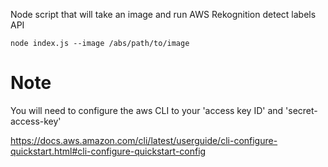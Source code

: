 Node script that will take an image and run AWS Rekognition detect labels API

``` node index.js --image /abs/path/to/image ```

# Note
You will need to configure the aws CLI to your 'access key ID' and 'secret-access-key'

https://docs.aws.amazon.com/cli/latest/userguide/cli-configure-quickstart.html#cli-configure-quickstart-config
